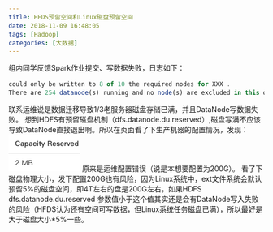 ```yaml
---
title: HFDS预留空间和Linux磁盘预留空间
date: 2018-11-09 16:48:05
tags: [Hadoop]
categories: [大数据]
---
```


组内同学反馈Spark作业提交、写数据失败，日志如下：

```js
could only be written to 8 of 10 the required nodes for XXX .
There are 254 datanode(s) running and no node(s) are excluded in this operation.
```
联系运维说是数据迁移导致1/3老服务器磁盘存储已满，并且DataNode写数据失败。
想到HDFS有预留磁盘机制（dfs.datanode.du.reserved）,磁盘写满不应该导致DataNode直接退出啊。所以在页面看了下生产机器的配置情况，发现：
![](https://raw.githubusercontent.com/xuemin-zhang/blog_resource/master/pic/Xnip2018-11-10_15-38-40.jpg)
原来是运维配置错误（说是本想要配置为200G）。
看了下磁盘物理大小，发下配置200G也有风险，因为Linux系统中，ext文件系统会默认预留5%的磁盘空间，即4T左右的盘是200G左右，如果HDFS dfs.datanode.du.reserved 参数值小于这个值其实还是会有DataNode写入失败的风险（HFDS认为还有空间可写数据，但Linux系统任务磁盘已满），所以最好是大于磁盘大小*5%一些。
